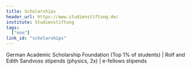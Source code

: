 ```yaml
---
title: Scholarships
header_url: https://www.studienstiftung.de/
institute: Studienstiftung
tags:
  ["nnn"]
link_id: "scholarships"
---
```

 German Academic Scholarship Foundation (Top 1% of students) | Rolf and Edith Sandvoss stipends (physics, 2x) | e-fellows stipends